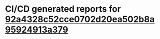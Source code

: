# CI/CD generated reports for [92a4328c52cce0702d20ea502b8a95924913a379](https://github.com/hydephp/develop/commit/92a4328c52cce0702d20ea502b8a95924913a379)
